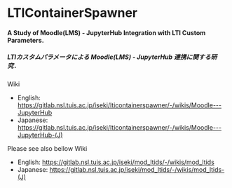 # LTIContainerSpawner

#### A Study of Moodle(LMS) - JupyterHub Integration with LTI Custom Parameters.
##### LTIカスタムパラメータによる Moodle(LMS) - JupyterHub 連携に関する研究．

Wiki
- English:  https://gitlab.nsl.tuis.ac.jp/iseki/lticontainerspawner/-/wikis/Moodle---JupyterHub
- Japanese: https://gitlab.nsl.tuis.ac.jp/iseki/lticontainerspawner/-/wikis/Moodle---JupyterHub-(J)

Please see also bellow Wiki 
- English:  https://gitlab.nsl.tuis.ac.jp/iseki/mod_ltids/-/wikis/mod_ltids
- Japanese: https://gitlab.nsl.tuis.ac.jp/iseki/mod_ltids/-/wikis/mod_ltids-(J)
